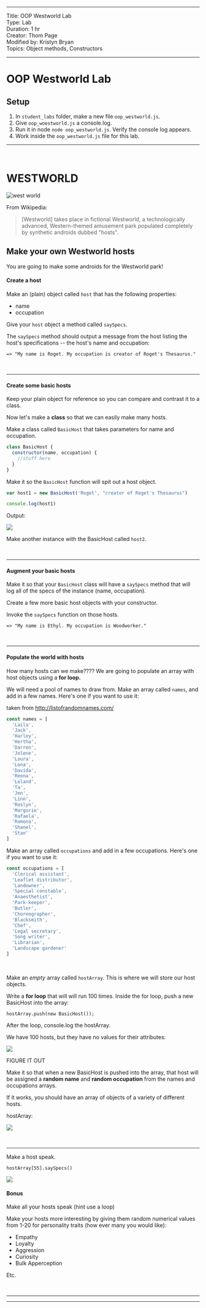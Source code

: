 <hr>
Title: OOP Westworld Lab<br>
Type: Lab<br>
Duration: 1 hr<br>
Creator: Thom Page<br>
Modified by: Kristyn Bryan<br>
Topics: Object methods, Constructors<br>
<hr>

# OOP Westworld Lab

## Setup

1. In `student_labs` folder, make a new file `oop_westworld.js`.
2. Give `oop_woestworld.js` a console.log.
3. Run it in node `node oop_westworld.js`. Verify the console log appears.
4. Work inside the `oop_westworld.js` file for this lab.

<hr>
<br>

# WESTWORLD

![west world](https://i.imgur.com/WXmau06.png)

From Wikipedia:

> [Westworld] takes place in fictional Westworld, a technologically advanced, Western-themed amusement park populated completely by synthetic androids dubbed "hosts".

## Make your own Westworld hosts

You are going to make some androids for the Westworld park!

#### Create a host

Make an (plain) object called `host` that has the following properties:

- name
- occupation

Give your `host` object a method called `saySpecs`.

The `saySpecs` method should output a message from the host listing the host's specifications -- the host's name and occupation:

```
=> "My name is Roget. My occupation is creator of Roget's Thesaurus."
```

<br>
<hr>

#### Create some basic hosts

Keep your plain object for reference so you can compare and contrast it to a class.

Now let's make a **class** so that we can easily make many hosts.

Make a class called `BasicHost` that takes parameters for name and occupation.

```javascript
class BasicHost {
  constructor(name, occupation) {
    //stuff here
  }
}
```

Make it so the `BasicHost` function will spit out a host object.

```javascript
var host1 = new BasicHost('Roget', "creator of Roget's Thesaurus")
```

```javascript
console.log(host1)
```

Output:

![](https://i.imgur.com/BSerF4b.png)

Make another instance with the BasicHost called `host2`.

<br>
<hr>

#### Augment your basic hosts

Make it so that your `BasicHost` class will have a `saySpecs` method that will log all of the specs of the instance (name, occupation).

Create a few more basic host objects with your constructor.

Invoke the `saySpecs` function on those hosts.

```
=> "My name is Ethyl. My occupation is Woodworker."

````

<br>
<hr>

#### Populate the world with hosts

How many hosts can we make???? We are going to populate an array with host objects using a **for loop.**

We will need a pool of names to draw from. Make an array called `names`, and add in a few names. Here's one if you want to use it:

taken from http://listofrandomnames.com/

```javascript
const names = [
  'Laila',
  'Jack',
  'Harley',
  'Hertha',
  'Darren',
  'Jolene',
  'Loura',
  'Lona',
  'Davida',
  'Reena',
  'Leland',
  'Ta',
  'Jen',
  'Linn',
  'Roslyn',
  'Margorie',
  'Rafaela',
  'Romona',
  'Shanel',
  'Stan'
]
````

Make an array called `occupations` and add in a few occupations. Here's one if you want to use it:

```javascript
const occupations = [
  'Clerical assistant',
  'Leaflet distributor',
  'Landowner',
  'Special constable',
  'Anaesthetist',
  'Park-keeper',
  'Butler',
  'Choreographer',
  'Blacksmith',
  'Chef',
  'Legal secretary',
  'Song writer',
  'Librarian',
  'Landscape gardener'
]
```

<br>

Make an _empty_ array called `hostArray`. This is where we will store our host objects.

Write a **for loop** that will will run 100 times.
Inside the for loop, push a new BasicHost into the array:

```
hostArray.push(new BasicHost());
```

After the loop, console.log the hostArray.

We have 100 hosts, but they have no values for their attributes:

![](https://i.imgur.com/3IZ5Vmb.png)

FIGURE IT OUT

Make it so that when a new BasicHost is pushed into the array, that host will be assigned a **random name** and **random occupation** from the names and occupations arrays.

If it works, you should have an array of objects of a variety of different hosts.

hostArray:

![](https://i.imgur.com/BKqT6H6.png)

<br>
<hr>

Make a host speak.

`hostArray[55].saySpecs()`

![](https://i.imgur.com/TSJIUzN.png)

#### Bonus

Make all your hosts speak (hint use a loop)

Make your hosts more interesting by giving them random numerical values from 1-20 for personality traits (how ever many you would like):

- Empathy
- Loyalty
- Aggression
- Curiosity
- Bulk Apperception

Etc.

<br>
<hr>
<hr>
